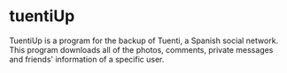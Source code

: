 tuentiUp
========

TuentiUp is a program for the backup of Tuenti, a Spanish social network. This program downloads all of the photos, comments, private messages and friends' information of a specific user.
